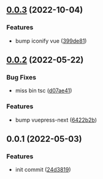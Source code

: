 ## [0.0.3](https://github.com/ntnyq/vuepress-plugin-iconify/compare/v0.0.2...v0.0.3) (2022-10-04)


### Features

* bump iconify vue ([399de81](https://github.com/ntnyq/vuepress-plugin-iconify/commit/399de81a1e32786e3459a969158053ffff827b87))



## [0.0.2](https://github.com/ntnyq/vuepress-plugin-iconify/compare/v0.0.1...v0.0.2) (2022-05-22)


### Bug Fixes

* miss bin tsc ([d07ae41](https://github.com/ntnyq/vuepress-plugin-iconify/commit/d07ae41353089e3454cb89d3b7ce0f805dda9e2d))


### Features

* bump vuepress-next ([6422b2b](https://github.com/ntnyq/vuepress-plugin-iconify/commit/6422b2b98ad88bc4e3c2fa35d464a76931a4a0b3))



## 0.0.1 (2022-05-03)


### Features

* init commit ([24d3819](https://github.com/ntnyq/vuepress-plugin-iconify/commit/24d38198d76e76cfca918e20aa9b3a0d25e475b5))



